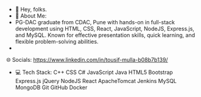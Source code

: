 - 👋 Hey, folks.
- 💫 About Me:
- PG-DAC graduate from CDAC, Pune with hands-on in full-stack development using HTML, CSS, React, JavaScript, NodeJS, Express.js, and MySQL. Known for effective presentation skills, quick learning, and flexible problem-solving abilities.
- 
🌐 Socials:
https://www.linkedin.com/in/tousif-mulla-b08b7b139/

- 💻 Tech Stack:
C++ CSS C# JavaScript Java HTML5 Bootstrap Express.js jQuery NodeJS React ApacheTomcat Jenkins MySQL MongoDB Git GitHub Docker

